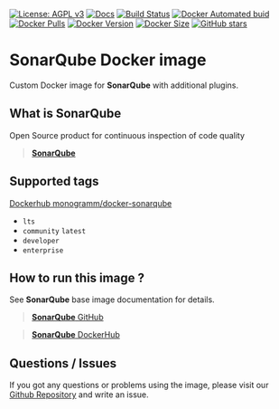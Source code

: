 [![License: AGPL v3][uri_license_image]][uri_license]
[![Docs](https://img.shields.io/badge/Docs-Github%20Pages-blue)](https://monogramm.github.io/docker-sonarqube/)
[![Build Status](https://travis-ci.org/Monogramm/docker-sonarqube.svg)](https://travis-ci.org/Monogramm/docker-sonarqube)
[![Docker Automated buid](https://img.shields.io/docker/cloud/build/monogramm/docker-sonarqube.svg)](https://hub.docker.com/r/monogramm/docker-sonarqube/)
[![Docker Pulls](https://img.shields.io/docker/pulls/monogramm/docker-sonarqube.svg)](https://hub.docker.com/r/monogramm/docker-sonarqube/)
[![Docker Version](https://images.microbadger.com/badges/version/monogramm/docker-sonarqube.svg)](https://microbadger.com/images/monogramm/docker-sonarqube)
[![Docker Size](https://images.microbadger.com/badges/image/monogramm/docker-sonarqube.svg)](https://microbadger.com/images/monogramm/docker-sonarqube)
[![GitHub stars](https://img.shields.io/github/stars/Monogramm/docker-sonarqube?style=social)](https://github.com/Monogramm/docker-sonarqube)

# **SonarQube** Docker image

Custom Docker image for **SonarQube** with additional plugins.

## What is **SonarQube**

Open Source product for continuous inspection of code quality

> [**SonarQube**](https://www.sonarqube.org)

## Supported tags

[Dockerhub monogramm/docker-sonarqube](https://hub.docker.com/r/monogramm/docker-sonarqube/)

-   `lts`
-   `community` `latest`
-   `developer`
-   `enterprise`

## How to run this image ?

See **SonarQube** base image documentation for details.

> [**SonarQube** GitHub](https://github.com/SonarSource/docker-sonarqube)

> [**SonarQube** DockerHub](https://hub.docker.com/_/sonarqube/)

## Questions / Issues

If you got any questions or problems using the image, please visit our [Github Repository](https://github.com/Monogramm/docker-sonarqube) and write an issue.

[uri_license]: http://www.gnu.org/licenses/agpl.html

[uri_license_image]: https://img.shields.io/badge/License-AGPL%20v3-blue.svg
